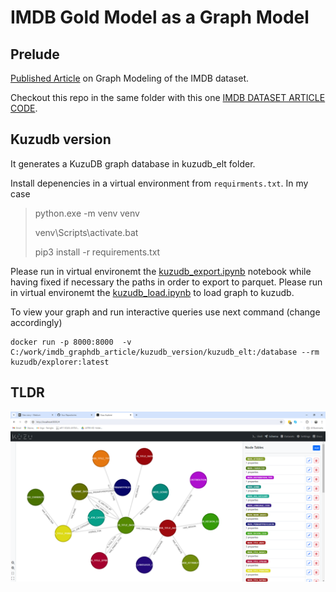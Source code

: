 # IMDB Gold Model as a Graph Model

## Prelude
[Published Article](https://fithis2001.medium.com/a-graph-gold-model-for-the-imdb-dataset-36396fc3944f) on Graph Modeling of the IMDB dataset.

Checkout this repo in the same folder with this one [IMDB DATASET ARTICLE CODE](https://github.com/fithisux/imdb_dataset_article).
 

## Kuzudb version
It generates a KuzuDB graph database in kuzudb_elt folder.

Install depenencies in a virtual environment from `requirments.txt`. In my case

>  python.exe -m venv venv
>
>  venv\Scripts\activate.bat
>
>  pip3 install -r requirements.txt
>

Please run in virtual environemt the [kuzudb_export.ipynb](kuzudb_version/kuzudb_export.ipynb) notebook while having fixed if necessary the paths in order to export to parquet.
Please run in virtual environemt the [kuzudb_load.ipynb](kuzudb_version/kuzudb_load.ipynb) to load graph to kuzudb.

To view your graph and run interactive queries use next command (change accordingly)

```
docker run -p 8000:8000  -v C:/work/imdb_graphdb_article/kuzudb_version/kuzudb_elt:/database --rm kuzudb/explorer:latest
```

## TLDR

![alt text](kuzudb_schema.png "Graph Schema of IMDB Dataset")